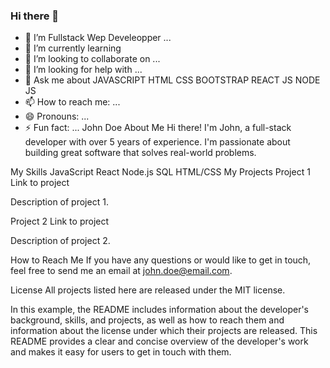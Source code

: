 ### Hi there 👋

- 🔭 I’m Fullstack Wep Develeopper ...
- 🌱 I’m currently learning 
- 👯 I’m looking to collaborate on ...
- 🤔 I’m looking for help with ...
- 💬 Ask me about JAVASCRIPT HTML CSS BOOTSTRAP REACT JS NODE JS  
- 📫 How to reach me: ...
- 😄 Pronouns: ...
- ⚡ Fun fact: ...
John Doe
About Me
Hi there! I'm John, a full-stack developer with over 5 years of experience. I'm passionate about building great software that solves real-world problems.

My Skills
JavaScript
React
Node.js
SQL
HTML/CSS
My Projects
Project 1
Link to project

Description of project 1.

Project 2
Link to project

Description of project 2.

How to Reach Me
If you have any questions or would like to get in touch, feel free to send me an email at john.doe@email.com.

License
All projects listed here are released under the MIT license.

In this example, the README includes information about the developer's background, skills, and projects, as well as how to reach them and information about the license under which their projects are released. This README provides a clear and concise overview of the developer's work and makes it easy for users to get in touch with them.




